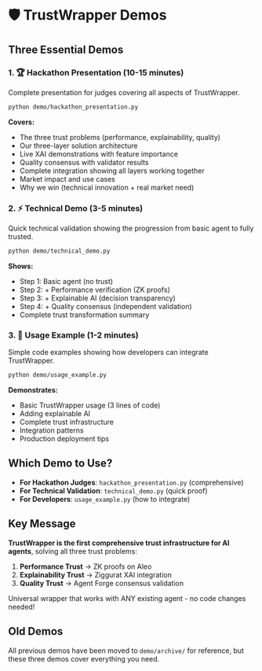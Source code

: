 # 🛡️ TrustWrapper Demos

## Three Essential Demos

### 1. 🏆 **Hackathon Presentation** (10-15 minutes)
Complete presentation for judges covering all aspects of TrustWrapper.

```bash
python demo/hackathon_presentation.py
```

**Covers:**
- The three trust problems (performance, explainability, quality)
- Our three-layer solution architecture
- Live XAI demonstrations with feature importance
- Quality consensus with validator results
- Complete integration showing all layers working together
- Market impact and use cases
- Why we win (technical innovation + real market need)

### 2. ⚡ **Technical Demo** (3-5 minutes)
Quick technical validation showing the progression from basic agent to fully trusted.

```bash
python demo/technical_demo.py
```

**Shows:**
- Step 1: Basic agent (no trust)
- Step 2: + Performance verification (ZK proofs)
- Step 3: + Explainable AI (decision transparency)
- Step 4: + Quality consensus (independent validation)
- Complete trust transformation summary

### 3. 📖 **Usage Example** (1-2 minutes)
Simple code examples showing how developers can integrate TrustWrapper.

```bash
python demo/usage_example.py
```

**Demonstrates:**
- Basic TrustWrapper usage (3 lines of code)
- Adding explainable AI
- Complete trust infrastructure
- Integration patterns
- Production deployment tips

## Which Demo to Use?

- **For Hackathon Judges**: `hackathon_presentation.py` (comprehensive)
- **For Technical Validation**: `technical_demo.py` (quick proof)
- **For Developers**: `usage_example.py` (how to integrate)

## Key Message

**TrustWrapper is the first comprehensive trust infrastructure for AI agents**, solving all three trust problems:

1. **Performance Trust** → ZK proofs on Aleo
2. **Explainability Trust** → Ziggurat XAI integration  
3. **Quality Trust** → Agent Forge consensus validation

Universal wrapper that works with ANY existing agent - no code changes needed!

## Old Demos

All previous demos have been moved to `demo/archive/` for reference, but these three demos cover everything you need.